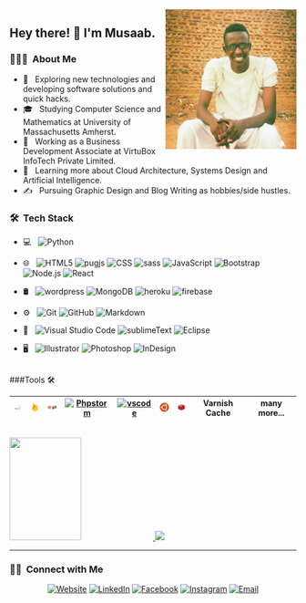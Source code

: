 <img align='right' src="https://github.com/Ebn-Omier/myPortfolio/blob/master/img/me.jpg" width="230">


<h2> Hey there! 👋 I'm Musaab.</h2>

<h3> 👨🏻‍💻 &nbsp;About Me </h3>

- 🤔 &nbsp; Exploring new technologies and developing software solutions and quick hacks.
- 🎓 &nbsp; Studying Computer Science and Mathematics at University of Massachusetts Amherst.
- 💼 &nbsp; Working as a Business Development Associate at VirtuBox InfoTech Private Limited.
- 🌱 &nbsp; Learning more about Cloud Architecture, Systems Design and Artificial Intelligence.
- ✍️ &nbsp; Pursuing Graphic Design and Blog Writing as hobbies/side hustles.

<h3> 🛠 &nbsp;Tech Stack</h3>

- 💻 &nbsp;
  ![Python](https://img.shields.io/badge/-Python-333333?style=flat&logo=python)
- 🌐 &nbsp;
  ![HTML5](https://img.shields.io/badge/-HTML5-333333?style=flat&logo=HTML5)
  ![pugjs](https://img.shields.io/badge/-pugjs-333333?style=flat&logo=pugjs)
  ![CSS](https://img.shields.io/badge/-CSS-333333?style=flat&logo=CSS3&logoColor=1572B6)
  ![sass](https://img.shields.io/badge/-sass-333333?style=flat&logo=sass)
  ![JavaScript](https://img.shields.io/badge/-JavaScript-333333?style=flat&logo=javascript)
  ![Bootstrap](https://img.shields.io/badge/-Bootstrap-333333?style=flat&logo=bootstrap&logoColor=563D7C)
  ![Node.js](https://img.shields.io/badge/-Node.js-333333?style=flat&logo=node.js)
  ![React](https://img.shields.io/badge/-React-333333?style=flat&logo=react)
- 🛢 &nbsp;
  ![wordpress](https://img.shields.io/badge/-wordpress-333333?style=flat&logo=wordpress)
  ![MongoDB](https://img.shields.io/badge/-MongoDB-333333?style=flat&logo=mongodb)
  ![heroku](https://img.shields.io/badge/-heroku-333333?style=flat&logo=heroku)
  ![firebase](https://img.shields.io/badge/-firebase-333333?style=flat&logo=firebase)
- ⚙️ &nbsp;
  ![Git](https://img.shields.io/badge/-Git-333333?style=flat&logo=git)
  ![GitHub](https://img.shields.io/badge/-GitHub-333333?style=flat&logo=github)
  ![Markdown](https://img.shields.io/badge/-Markdown-333333?style=flat&logo=markdown)
  
- 🔧 &nbsp;
  ![Visual Studio Code](https://img.shields.io/badge/-Visual%20Studio%20Code-333333?style=flat&logo=visual-studio-code&logoColor=007ACC)
  ![sublimeText](https://img.shields.io/badge/-sublimeText-333333?style=flat&logo=sublimeText)
  ![Eclipse](https://img.shields.io/badge/-Eclipse-333333?style=flat&logo=eclipse-ide&logoColor=2C2255)
- 🖥 &nbsp;
  ![Illustrator](https://img.shields.io/badge/-Illustrator-333333?style=flat&logo=adobe-illustrator)
  ![Photoshop](https://img.shields.io/badge/-Photoshop-333333?style=flat&logo=adobe-photoshop)
  ![InDesign](https://img.shields.io/badge/-InDesign-333333?style=flat&logo=adobe-indesign)

<br/>
###Tools 🛠️

| [<img src="https://raw.githubusercontent.com/github/explore/80688e429a7d4ef2fca1e82350fe8e3517d3494d/topics/mysql/mysql.png" alt="mysql" width="24">](https://www.mysql.com/) |  [<img src="https://raw.githubusercontent.com/github/explore/80688e429a7d4ef2fca1e82350fe8e3517d3494d/topics/firebase/firebase.png" alt="firebase" width="24">](https://firebase.google.com/) | [<img src="https://raw.githubusercontent.com/github/explore/80688e429a7d4ef2fca1e82350fe8e3517d3494d/topics/git/git.png" alt="Git" width="24">](https://git-scm.com/) |  [<img src="https://logonoid.com/images/phpstorm-logo.png" alt="Phpstorm" width="24">](https://www.jetbrains.com/phpstorm/) | [<img src="https://upload.wikimedia.org/wikipedia/commons/thumb/2/2d/Visual_Studio_Code_1.18_icon.svg/1200px-Visual_Studio_Code_1.18_icon.svg.png" alt="vscode" width="24">](https://code.visualstudio.com/) | [<img src="https://raw.githubusercontent.com/github/explore/80688e429a7d4ef2fca1e82350fe8e3517d3494d/topics/ubuntu/ubuntu.png" alt="Ubuntu" width="24">](https://ubuntu.com/)  |  [<img src="https://raw.githubusercontent.com/github/explore/80688e429a7d4ef2fca1e82350fe8e3517d3494d/topics/redis/redis.png" alt="Redis" width="24">](https://redis.io/) | Varnish Cache | many more...
|---|---|---|---|---|---|---|---|---|

<br/>


<a href="https://github.com/AVS1508">
  <img height="180em" width="50%" src="https://github-readme-stats.vercel.app/api?username=Ebn-Omier&show_icons=true" />
  <img height="180em" src="https://github-readme-stats.vercel.app/api/top-langs/?username=Ebn-Omier&layout=compact" />
</a>

----


<h3> 🤝🏻 &nbsp;Connect with Me </h3>

<p align="center">
  
  <a href="https://ebn-omier.github.io/myPortfolio/">
     <img alt="Website" src="https://img.shields.io/badge/Website-Ebn_Omier-blue?style=flat-square&logo=google-chrome"></a>

  <a href="https://www.linkedin.com/in/musaab-ebn-omeir-abdalla-9373b51a4/">
    <img alt="LinkedIn" src="https://img.shields.io/badge/LinkedIn-Musaab_Ebn_Omeir_Abdalla-blue?style=flat-square&logo=linkedin"></a>
  
  <a href="https://www.facebook.com/taw.saab">
    <img alt="Facebook" src="https://img.shields.io/badge/Facebook-facebook-blue?style=flat-square&logo=linkedin"></a>

  <a href="https://www.instagram.com/ebn_omier/">
    <img alt="Instagram" src="https://img.shields.io/badge/Instagram-Musaab_EbnOmier-blue?style=flat-square&logo=instagram"></a>

  <a href="mailto:saab.musaab@gmail.com">
    <img alt="Email" src="https://img.shields.io/badge/Email-saab.musaab@gmail.com-blue?style=flat-square&logo=gmail"></a>

</p>

